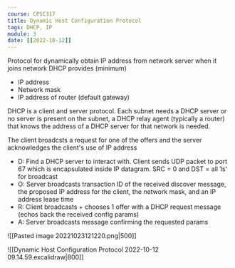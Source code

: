 ```yaml
---
course: CPSC317
title: Dynamic Host Configuration Protocol
tags: DHCP, IP
module: 3
date: [[2022-10-12]]
---
```


Protocol for dynamically obtain IP address from network server when it joins network
DHCP provides (minimum)
- IP address
- Network mask
- IP address of router (default gateway)

DHCP is a client and server protocol. Each subnet needs a DHCP server
or no server is present on the subnet,
a DHCP relay agent (typically a router) that knows the address of a DHCP server for that network is needed.

The client broadcsts a request for one of the offers and
the server acknowledges the client's use of IP address
- D: Find a DHCP server to interact with. Client sends UDP packet to port 67 which is encapsulated inside IP datagram. SRC = 0 and DST = all 1s' for broadcast
- O: Server broadcasts transaction ID of the received discover message, the proposed IP address for the client, the network mask, and an IP address lease time
- R: Client broadcasts + chooses 1 offer with a DHCP request message (echos back the received config params)
- A: Server broadcasts message confirming the requested params

![[Pasted image 20221023121220.png|500]]

![[Dynamic Host Configuration Protocol 2022-10-12 09.14.59.excalidraw|800]]